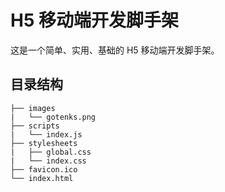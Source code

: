 # H5 移动端开发脚手架

这是一个简单、实用、基础的 H5 移动端开发脚手架。

## 目录结构
```
├── images
|   └── gotenks.png
├── scripts
|   └── index.js
├── stylesheets
|   ├── global.css
|   └── index.css
├── favicon.ico
└── index.html
```
